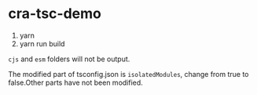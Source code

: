 # cra-tsc-demo

1. yarn
2. yarn run build

`cjs` and `esm` folders will not be output.

The modified part of tsconfig.json is `isolatedModules`, change from true to false.Other parts have not been modified.